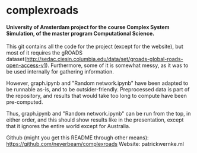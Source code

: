 # complexroads

#### University of Amsterdam project for the course Complex System Simulation, of the master program Computational Science.

This git contains all the code for the project (except for the website), but most of it requires the gROADS dataset(http://sedac.ciesin.columbia.edu/data/set/groads-global-roads-open-access-v1).
Furthermore, some of it is somewhat messy, as it was to be used internally for gathering information.

However, graph.ipynb and "Random network.ipynb" have been adapted to be runnable as-is, and to be outsider-friendly. Preprocessed data is part of the repository, and results that would take too long to compute have been pre-computed.

Thus, graph.ipynb and "Random network.ipynb" can be run from the top, in either order, and this should show results like in the presentation, except that it ignores the entire world except for Australia.

Github (might you get this README through other means): https://github.com/neverbeam/complexroads
Website: patrickwernke.ml